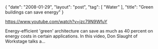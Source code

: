 {
   "date": "2008-01-29",
   "layout": "post",
   "tag": [
      "Water"
   ],
   "title": "Green buildings can save energy"
}

https://www.youtube.com/watch?v=jzc79N9WfuY  

Energy-efficient 'green' architecture can save as much as 40 percent on energy costs in certain applications. In this video, Don Slaught of Workstage talks a...